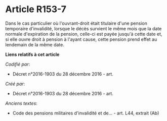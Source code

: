 # Article R153-7

Dans le cas particulier où l'ouvrant-droit était titulaire d'une pension temporaire d'invalidité, lorsque le décès survient
le même mois que la date normale d'expiration de la pension, celle-ci est payée jusqu'à cette date et, si elle ouvre droit à
pension à l'ayant cause, cette pension prend effet au lendemain de la même date.

**Liens relatifs à cet article**

_Codifié par_:

  - Décret n°2016-1903 du 28 décembre 2016 - art.

_Créé par_:

  - Décret n°2016-1903 du 28 décembre 2016 - art.

_Anciens textes_:

  - Code des pensions militaires d'invalidité et de... - art. L44, extrait (Ab)
